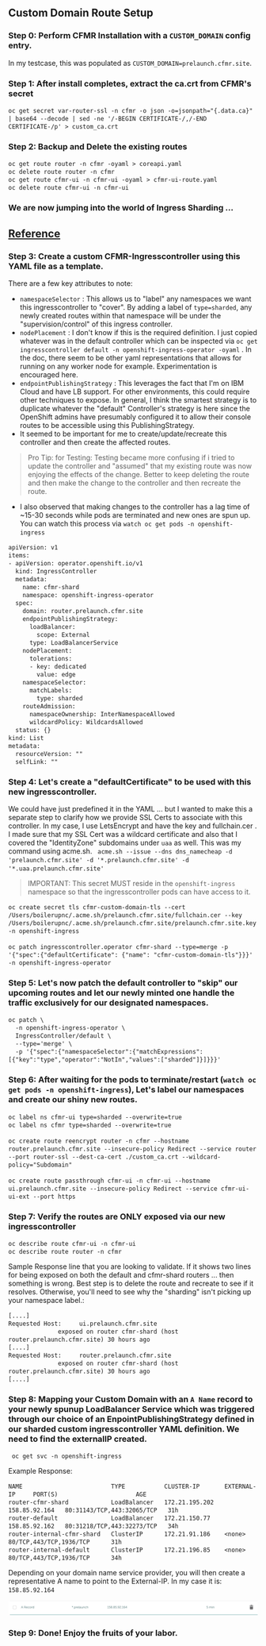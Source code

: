 ## Custom Domain Route Setup

### Step 0:  Perform CFMR Installation with a `CUSTOM_DOMAIN` config entry.  

In my testcase, this was populated as `CUSTOM_DOMAIN=prelaunch.cfmr.site`.

### Step 1:  After install completes, extract the ca.crt from CFMR's secret
```
oc get secret var-router-ssl -n cfmr -o json -o=jsonpath="{.data.ca}" | base64 --decode | sed -ne '/-BEGIN CERTIFICATE-/,/-END CERTIFICATE-/p' > custom_ca.crt
```

### Step 2:  Backup and Delete the existing routes
```
oc get route router -n cfmr -oyaml > coreapi.yaml
oc delete route router -n cfmr
oc get route cfmr-ui -n cfmr-ui -oyaml > cfmr-ui-route.yaml
oc delete route cfmr-ui -n cfmr-ui
```

### We are now jumping into the world of Ingress Sharding ...
[Reference](https://docs.openshift.com/container-platform/4.6/networking/configuring_ingress_cluster_traffic/configuring-ingress-cluster-traffic-ingress-controller.html#nw-ingress-sharding-namespace-labels_configuring-ingress-cluster-traffic-ingress-controller)
---
### Step 3:  Create a custom CFMR-Ingresscontroller using this YAML file as a template.
There are a few key attributes to note:  
-  `namespaceSelector` :  This allows us to "label" any namespaces we want this ingresscontroller to "cover".  By adding a label of `type=sharded`, any newly created routes within that namespace will be under the "supervision/control" of this ingress controller.
-  `nodePlacement` : I don't know if this is the required definition.  I just copied whatever was in the default controller which can be inspected via `oc get ingresscontroller default -n openshift-ingress-operator -oyaml` .  In the doc, there seem to be other yaml representations that allows for running on any worker node for example.  Experimentation is encouraged here.
- `endpointPublishingStrategy` : This leverages the fact that I'm on IBM Cloud and have LB support.  For other environments, this could require other techniques to expose.  In general, I think the smartest strategy is to duplicate whatever the "default" Controller's strategy is here since the OpenShift admins have presumably configured it to allow their console routes to be accessible using this PublishingStrategy.
-  It seemed to be important for me to create/update/recreate this controller and then create the affected routes.  

>Pro Tip: for Testing:  Testing became more confusing if i tried to update the controller and "assumed" that my existing route was now enjoying the effects of the change.  Better to keep deleting the route and then make the change to the controller and then recreate the route.
- I also observed that making changes to the controller has a lag time of ~15-30 seconds while pods are terminated and new ones are spun up.  You can watch this process via `watch oc get pods -n openshift-ingress`

```
apiVersion: v1
items:
- apiVersion: operator.openshift.io/v1
  kind: IngressController
  metadata:
    name: cfmr-shard 
    namespace: openshift-ingress-operator
  spec:
    domain: router.prelaunch.cfmr.site
    endpointPublishingStrategy:
      loadBalancer:
        scope: External
      type: LoadBalancerService
    nodePlacement:
      tolerations:
      - key: dedicated
        value: edge
    namespaceSelector:
      matchLabels:
        type: sharded
    routeAdmission:
      namespaceOwnership: InterNamespaceAllowed
      wildcardPolicy: WildcardsAllowed
  status: {}
kind: List
metadata:
  resourceVersion: ""
  selfLink: ""
```
### Step 4:  Let's create a "defaultCertificate" to be used with this new ingresscontroller.  

We could have just predefined it in the YAML ... but I wanted to make this a separate step to clarify how we provide SSL Certs to associate with this controller.  In my case, I use LetsEncrypt and have the key and fullchain.cer .  I made sure that my SSL Cert was a wildcard certificate and also that I covered the "IdentityZone" subdomains under `uaa` as well.  This was my command using acme.sh. ` acme.sh --issue --dns dns_namecheap -d 'prelaunch.cfmr.site' -d '*.prelaunch.cfmr.site' -d '*.uaa.prelaunch.cfmr.site'`

>IMPORTANT:  This secret MUST reside in the `openshift-ingress` namespace so that the ingresscontroller pods can have access to it.

```
oc create secret tls cfmr-custom-domain-tls --cert /Users/boilerupnc/.acme.sh/prelaunch.cfmr.site/fullchain.cer --key /Users/boilerupnc/.acme.sh/prelaunch.cfmr.site/prelaunch.cfmr.site.key -n openshift-ingress

oc patch ingresscontroller.operator cfmr-shard --type=merge -p '{"spec":{"defaultCertificate": {"name": "cfmr-custom-domain-tls"}}}' -n openshift-ingress-operator
```

### Step 5:  Let's now patch the default controller to "skip" our upcoming routes and let our newly minted one handle the traffic exclusively for our designated namespaces.
```
oc patch \
  -n openshift-ingress-operator \
  IngressController/default \
  --type='merge' \
  -p '{"spec":{"namespaceSelector":{"matchExpressions":[{"key":"type","operator":"NotIn","values":["sharded"]}]}}}'
```
### Step 6:  After waiting for the pods to terminate/restart (`watch oc get pods -n openshift-ingress`), Let's label our namespaces and create our shiny new routes.
```
oc label ns cfmr-ui type=sharded --overwrite=true
oc label ns cfmr type=sharded --overwrite=true

oc create route reencrypt router -n cfmr --hostname router.prelaunch.cfmr.site --insecure-policy Redirect --service router --port router-ssl --dest-ca-cert ./custom_ca.crt --wildcard-policy="Subdomain"

oc create route passthrough cfmr-ui -n cfmr-ui --hostname ui.prelaunch.cfmr.site --insecure-policy Redirect --service cfmr-ui-ui-ext --port https
```

### Step 7:  Verify the routes are ONLY exposed via our new ingresscontroller
```
oc describe route cfmr-ui -n cfmr-ui
oc describe route router -n cfmr
```

Sample Response line that you are looking to validate.  If it shows two lines for being exposed on both the default and cfmr-shard routers ... then something is wrong.  Best step is to delete the route and recreate to see if it resolves.  Otherwise, you'll need to see why the "sharding" isn't picking up your namespace label.:
```
[....]
Requested Host:		ui.prelaunch.cfmr.site
			  exposed on router cfmr-shard (host router.prelaunch.cfmr.site) 30 hours ago
[....]
Requested Host:		router.prelaunch.cfmr.site
			  exposed on router cfmr-shard (host router.prelaunch.cfmr.site) 30 hours ago
[....]
```

### Step 8:  Mapping your Custom Domain with an `A Name` record to your newly spunup LoadBalancer Service which was triggered through our choice of an EnpointPublishingStrategy defined in our sharded custom ingresscontroller YAML definition.  We need to find the externalIP created.
```
 oc get svc -n openshift-ingress
```
Example Response:
```
NAME                         TYPE           CLUSTER-IP       EXTERNAL-IP     PORT(S)                      AGE
router-cfmr-shard            LoadBalancer   172.21.195.202   158.85.92.164   80:31143/TCP,443:32065/TCP   31h
router-default               LoadBalancer   172.21.150.77    158.85.92.162   80:31218/TCP,443:32273/TCP   34h
router-internal-cfmr-shard   ClusterIP      172.21.91.186    <none>          80/TCP,443/TCP,1936/TCP      31h
router-internal-default      ClusterIP      172.21.196.85    <none>          80/TCP,443/TCP,1936/TCP      34h
``` 

Depending on your domain name service provider, you will then create a representative A name to point to the External-IP.  In my case it is:  `158.85.92.164`

![](arecord.png)

### Step 9: Done! Enjoy the fruits of your labor.
